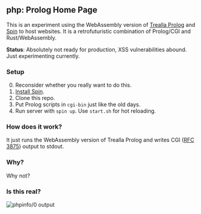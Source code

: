## php: Prolog Home Page

This is an experiment using the WebAssembly version of [Trealla Prolog](https://github.com/trealla-prolog/trealla) and [Spin](https://spin.fermyon.dev/) to host websites.
It is a retrofuturistic combination of Prolog/CGI and Rust/WebAssembly.

**Status**: Absolutely not ready for production, XSS vulnerabilities abound. Just experimenting currently.

### Setup

0. Reconsider whether you really want to do this.
1. [Install Spin](https://spin.fermyon.dev/quickstart/).
2. Clone this repo.
3. Put Prolog scripts in `cgi-bin` just like the old days.
4. Run server with `spin up`. Use `start.sh` for hot reloading.

### How does it work?

It just runs the WebAssembly version of Trealla Prolog and writes CGI ([RFC 3875](https://datatracker.ietf.org/doc/html/rfc3875)) output to stdout.

### Why?

Why not?

### Is this real?

![phpinfo/0 output](https://user-images.githubusercontent.com/131059/184548289-46cca2e2-8bfe-4684-b96a-8f4311f03a4a.png)
